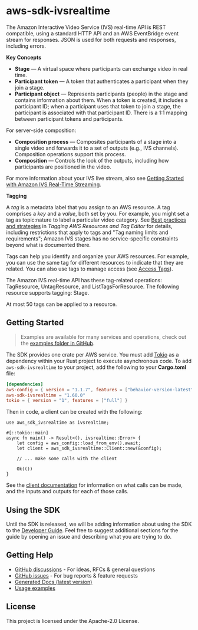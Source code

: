 # aws-sdk-ivsrealtime

The Amazon Interactive Video Service (IVS) real-time API is REST compatible, using a standard HTTP API and an AWS EventBridge event stream for responses. JSON is used for both requests and responses, including errors.

__Key Concepts__
  - __Stage__ — A virtual space where participants can exchange video in real time.
  - __Participant token__ — A token that authenticates a participant when they join a stage.
  - __Participant object__ — Represents participants (people) in the stage and contains information about them. When a token is created, it includes a participant ID; when a participant uses that token to join a stage, the participant is associated with that participant ID. There is a 1:1 mapping between participant tokens and participants.

For server-side composition:
  - __Composition process__ — Composites participants of a stage into a single video and forwards it to a set of outputs (e.g., IVS channels). Composition operations support this process.
  - __Composition__ — Controls the look of the outputs, including how participants are positioned in the video.

For more information about your IVS live stream, also see [Getting Started with Amazon IVS Real-Time Streaming](https://docs.aws.amazon.com/ivs/latest/RealTimeUserGuide/getting-started.html).

__Tagging__

A _tag_ is a metadata label that you assign to an AWS resource. A tag comprises a _key_ and a _value_, both set by you. For example, you might set a tag as topic:nature to label a particular video category. See [Best practices and strategies](https://docs.aws.amazon.com/tag-editor/latest/userguide/best-practices-and-strats.html) in _Tagging AWS Resources and Tag Editor_ for details, including restrictions that apply to tags and "Tag naming limits and requirements"; Amazon IVS stages has no service-specific constraints beyond what is documented there.

Tags can help you identify and organize your AWS resources. For example, you can use the same tag for different resources to indicate that they are related. You can also use tags to manage access (see [Access Tags](https://docs.aws.amazon.com/IAM/latest/UserGuide/access_tags.html)).

The Amazon IVS real-time API has these tag-related operations: TagResource, UntagResource, and ListTagsForResource. The following resource supports tagging: Stage.

At most 50 tags can be applied to a resource.

## Getting Started

> Examples are available for many services and operations, check out the
> [examples folder in GitHub](https://github.com/awslabs/aws-sdk-rust/tree/main/examples).

The SDK provides one crate per AWS service. You must add [Tokio](https://crates.io/crates/tokio)
as a dependency within your Rust project to execute asynchronous code. To add `aws-sdk-ivsrealtime` to
your project, add the following to your **Cargo.toml** file:

```toml
[dependencies]
aws-config = { version = "1.1.7", features = ["behavior-version-latest"] }
aws-sdk-ivsrealtime = "1.60.0"
tokio = { version = "1", features = ["full"] }
```

Then in code, a client can be created with the following:

```rust,no_run
use aws_sdk_ivsrealtime as ivsrealtime;

#[::tokio::main]
async fn main() -> Result<(), ivsrealtime::Error> {
    let config = aws_config::load_from_env().await;
    let client = aws_sdk_ivsrealtime::Client::new(&config);

    // ... make some calls with the client

    Ok(())
}
```

See the [client documentation](https://docs.rs/aws-sdk-ivsrealtime/latest/aws_sdk_ivsrealtime/client/struct.Client.html)
for information on what calls can be made, and the inputs and outputs for each of those calls.

## Using the SDK

Until the SDK is released, we will be adding information about using the SDK to the
[Developer Guide](https://docs.aws.amazon.com/sdk-for-rust/latest/dg/welcome.html). Feel free to suggest
additional sections for the guide by opening an issue and describing what you are trying to do.

## Getting Help

* [GitHub discussions](https://github.com/awslabs/aws-sdk-rust/discussions) - For ideas, RFCs & general questions
* [GitHub issues](https://github.com/awslabs/aws-sdk-rust/issues/new/choose) - For bug reports & feature requests
* [Generated Docs (latest version)](https://awslabs.github.io/aws-sdk-rust/)
* [Usage examples](https://github.com/awslabs/aws-sdk-rust/tree/main/examples)

## License

This project is licensed under the Apache-2.0 License.

